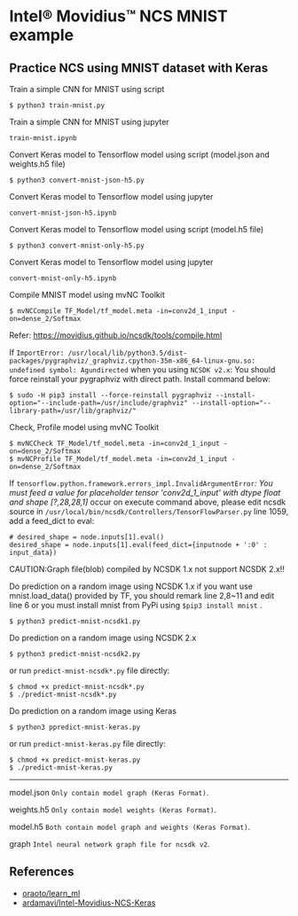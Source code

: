 # Intel® Movidius™ NCS MNIST example

## Practice NCS using MNIST dataset with Keras

Train a simple CNN for MNIST using script

```
$ python3 train-mnist.py
```

Train a simple CNN for MNIST using jupyter

```
train-mnist.ipynb
```


Convert Keras model to Tensorflow model using script (model.json and weights.h5 file)

```
$ python3 convert-mnist-json-h5.py
```

Convert Keras model to Tensorflow model using jupyter

```
convert-mnist-json-h5.ipynb
```

Convert Keras model to Tensorflow model using script (model.h5 file)

```
$ python3 convert-mnist-only-h5.py
```

Convert Keras model to Tensorflow model using jupyter

```
convert-mnist-only-h5.ipynb
```


Compile MNIST model using mvNC Toolkit

```
$ mvNCCompile TF_Model/tf_model.meta -in=conv2d_1_input -on=dense_2/Softmax
```

Refer: https://movidius.github.io/ncsdk/tools/compile.html

If `ImportError: /usr/local/lib/python3.5/dist-packages/pygraphviz/_graphviz.cpython-35m-x86_64-linux-gnu.so: undefined symbol: Agundirected` when you using `NCSDK v2.x`: You should force reinstall your pygraphviz with direct path. Install command below:

```
$ sudo -H pip3 install --force-reinstall pygraphviz --install-option="--include-path=/usr/include/graphviz" --install-option="--library-path=/usr/lib/graphviz/"
```

Check, Profile  model using mvNC Toolkit

```
$ mvNCCheck TF_Model/tf_model.meta -in=conv2d_1_input -on=dense_2/Softmax
$ mvNCProfile TF_Model/tf_model.meta -in=conv2d_1_input -on=dense_2/Softmax
```

If `tensorflow.python.framework.errors_impl.InvalidArgumentError`*: You must feed a value for placeholder tensor 'conv2d_1_input' with dtype float and shape [?,28,28,1]* occur on execute command above, please edit ncsdk source in `/usr/local/bin/ncsdk/Controllers/TensorFlowParser.py` line 1059, add a feed_dict to eval:

```
# desired_shape = node.inputs[1].eval() 
desired_shape = node.inputs[1].eval(feed_dict={inputnode + ':0' : input_data}) 
```

CAUTION:Graph file(blob) compiled by NCSDK 1.x not support NCSDK 2.x!!

Do prediction on a random image using NCSDK 1.x
if you want use mnist.load_data() provided by TF, you should remark line 2,8~11 and edit line 6
or you must install mnist from PyPi using `$pip3 install mnist` .

```
$ python3 predict-mnist-ncsdk1.py
```

Do prediction on a random image using NCSDK 2.x

```
$ python3 predict-mnist-ncsdk2.py
```

or run `predict-mnist-ncsdk*.py` file directly:

```
$ chmod +x predict-mnist-ncsdk*.py
$ ./predict-mnist-ncsdk*.py
```

Do prediction on a random image using Keras

```
$ python3 ppredict-mnist-keras.py
```

or run `predict-mnist-keras.py` file directly:

```
$ chmod +x predict-mnist-keras.py
$ ./predict-mnist-keras.py
```

---

model.json `Only contain model graph (Keras Format)`.

weights.h5 `Only contain model weights (Keras Format)`.

model.h5 `Both contain model graph and weights (Keras Format)`.

graph `Intel neural network graph file for ncsdk v2`.

## References

+ [oraoto/learn_ml](https://github.com/oraoto/learn_ml/blob/master/ncs)
+ [ardamavi/Intel-Movidius-NCS-Keras](https://github.com/ardamavi/Intel-Movidius-NCS-Keras)
